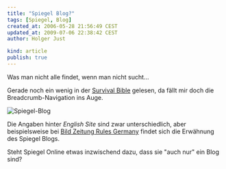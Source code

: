 ```yaml
---
title: "Spiegel Blog?"
tags: [Spiegel, Blog]
created_at: 2006-05-28 21:56:49 CEST
updated_at: 2009-07-06 22:38:42 CEST
author: Holger Just

kind: article
publish: true
---
```


Was man nicht alle findet, wenn man nicht sucht...

Gerade noch ein wenig in der [Survival Bible](http://service.spiegel.de/cache/international/0,1518,411291,00.html) gelesen, da fällt mir doch die Breadcrumb-Navigation ins Auge.

<img src="/media/entry/2006/05/28/spiegel-blog.gif" alt="Spiegel-Blog" class="center"/>

Die Angaben hinter *English Site* sind zwar unterschiedlich, aber beispielsweise bei [Bild Zeitung Rules Germany](http://service.spiegel.de/cache/international/0,1518,412021,00.html) findet sich die Erwähnung des Spiegel Blogs.

Steht Spiegel Online etwas inzwischend dazu, dass sie "auch nur" ein Blog sind?